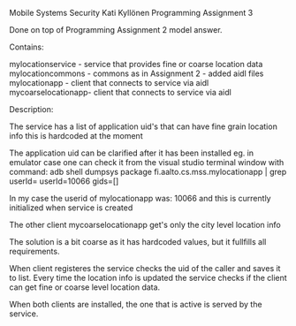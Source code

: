 Mobile Systems Security
Kati Kyllönen
Programming Assignment 3

Done on top of Programming Assignment 2 model answer.

Contains:

mylocationservice - service that provides fine or coarse location data 
mylocationcommons - commons as in Assignment 2 - added aidl files
mylocationapp - client that connects to service via aidl
mycoarselocationapp- client that connects to service via aidl

Description:

The service has a list of application uid's that can have fine grain location info
this is hardcoded at the moment

The application uid can be clarified after it has been installed 
eg. in emulator case one can check it from the visual studio terminal window 
with command:
adb shell dumpsys package fi.aalto.cs.mss.mylocationapp | grep userId=
userId=10066 gids=[]

In my case the userid of mylocationapp was: 10066 and this is currently initialized when service is created

The other client mycoarselocationapp get's only the city level location info

The solution is a bit coarse as it has hardcoded values, but it fullfills 
all requirements.

When client registeres the service checks the uid of the caller and saves it 
to list. Every time the location info is updated the service checks if the 
client can get fine or coarse level location data.

When both clients are installed, the one that is active is served by the 
service.
 


